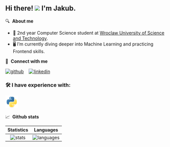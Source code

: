## Hi there! <a href="https://www.gautamkrishnar.com/"><img src="https://media.giphy.com/media/hvRJCLFzcasrR4ia7z/giphy.gif" width="30"></a> I'm Jakub.

🔍 &nbsp;**About me**

- 🔭 2nd year Computer Science student at [Wroclaw University of Science and Technology](https://pwr.edu.pl/en/).
- 🖥️ I’m currently diving deeper into Machine Learning and practicing Frontend skills.

🔗 &nbsp;**Connect with me**
<p>
<a href="https://github.com/mrkubul" target="blank"><img align="center" src="https://raw.githubusercontent.com/rahuldkjain/github-profile-readme-generator/master/src/images/icons/Social/github.svg" alt="github" height="40" width="40" /></a>
&nbsp&nbsp&nbsp<a href="https://linkedin.com/in/jakub-dryka" target="blank"><img align="center" src="https://raw.githubusercontent.com/rahuldkjain/github-profile-readme-generator/master/src/images/icons/Social/linked-in-alt.svg" alt="linkedin" height="40" width="40" /></a>


### 🛠️&nbsp;I have experience with:
<p align="left">
<a href="https://www.python.org" target="_blank" rel="noreferrer"> <img src="https://raw.githubusercontent.com/devicons/devicon/master/icons/python/python-original.svg" alt="python" width="40" height="40"/> </a> 
</p>

📈 &nbsp;**Github stats**
<p>

|Statistics             |Languages              |
|:---------------------:|:---------------------:|
|![stats][stats]        |![languages][languages]|

[stats]: https://github-readme-stats.vercel.app/api?username=mrkubul&show_icons=true&count_private=true&custom_title=Cicheck's%20Github%20Stats&theme=radical

[languages]: https://github-readme-stats.vercel.app/api/top-langs/?username=mrkubul&show_icons=true&exclude_repo=mnist-playground,find-the-nose&theme=radical
